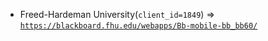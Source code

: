 - Freed-Hardeman University(`client_id=1849`) => [`https://blackboard.fhu.edu/webapps/Bb-mobile-bb_bb60/`](https://blackboard.fhu.edu/webapps/Bb-mobile-bb_bb60/)
